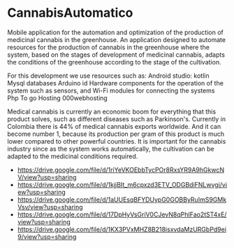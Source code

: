 # CannabisAutomatico
Mobile application for the automation and optimization of the production of medicinal cannabis in the greenhouse.
An application designed to automate resources for the production of cannabis in the greenhouse where the system, based on the stages of development of medicinal cannabis, adapts the conditions of the greenhouse according to the stage of the cultivation.

For this development we use resources such as:
Android studio: kotlin
Mysql databases
Arduino id
Hardware components for the operation of the system such as sensors, and Wi-Fi modules for connecting the systems
Php
To go
Hosting 000webhosting

Medical cannabis is currently an economic boom for everything that this product solves, such as different diseases such as Parkinson's.
Currently in Colombia there is 44% of medical cannabis exports worldwide.
And it can become number 1, because its production per gram of this product is much lower compared to other powerful countries.
It is important for the cannabis industry since as the system works automatically, the cultivation can be adapted to the medicinal conditions required.

- https://drive.google.com/file/d/1riYeVKOEbbTycPOr8RxsYR9A9hGkwcNV/view?usp=sharing
- https://drive.google.com/file/d/1kjjBIt_m6cpxzd3ETV_ODGBdiFNLwvgi/view?usp=sharing
- https://drive.google.com/file/d/1aUUEsqBFYDUypG0GOBByRuImS9GMkVsv/view?usp=sharing
- https://drive.google.com/file/d/17DpHyVsGriV0CJevN8qPhIFao2tST4xE/view?usp=sharing
- https://drive.google.com/file/d/1KX3PVxMHZ8B218isxvdaMzURGbPd9ei9/view?usp=sharing

